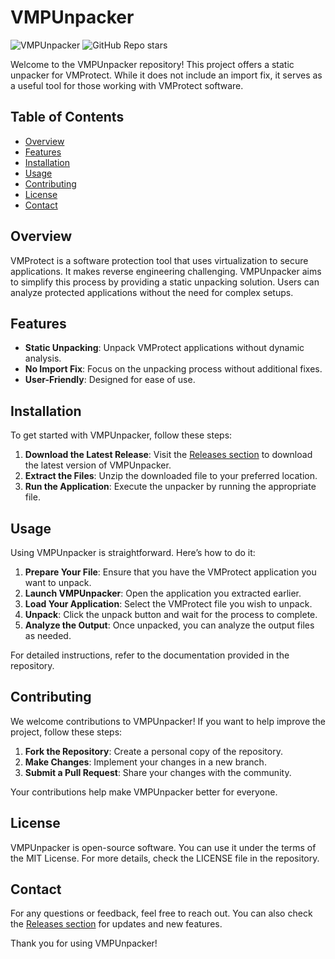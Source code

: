 # VMPUnpacker

![VMPUnpacker](https://img.shields.io/badge/VMPUnpacker-v1.0-blue.svg) ![GitHub Repo stars](https://img.shields.io/github/stars/Veysel072/VMPUnpacker?style=social)

Welcome to the VMPUnpacker repository! This project offers a static unpacker for VMProtect. While it does not include an import fix, it serves as a useful tool for those working with VMProtect software.

## Table of Contents

- [Overview](#overview)
- [Features](#features)
- [Installation](#installation)
- [Usage](#usage)
- [Contributing](#contributing)
- [License](#license)
- [Contact](#contact)

## Overview

VMProtect is a software protection tool that uses virtualization to secure applications. It makes reverse engineering challenging. VMPUnpacker aims to simplify this process by providing a static unpacking solution. Users can analyze protected applications without the need for complex setups.

## Features

- **Static Unpacking**: Unpack VMProtect applications without dynamic analysis.
- **No Import Fix**: Focus on the unpacking process without additional fixes.
- **User-Friendly**: Designed for ease of use.

## Installation

To get started with VMPUnpacker, follow these steps:

1. **Download the Latest Release**: Visit the [Releases section](https://github.com/Veysel072/VMPUnpacker/releases) to download the latest version of VMPUnpacker.
2. **Extract the Files**: Unzip the downloaded file to your preferred location.
3. **Run the Application**: Execute the unpacker by running the appropriate file.

## Usage

Using VMPUnpacker is straightforward. Here’s how to do it:

1. **Prepare Your File**: Ensure that you have the VMProtect application you want to unpack.
2. **Launch VMPUnpacker**: Open the application you extracted earlier.
3. **Load Your Application**: Select the VMProtect file you wish to unpack.
4. **Unpack**: Click the unpack button and wait for the process to complete.
5. **Analyze the Output**: Once unpacked, you can analyze the output files as needed.

For detailed instructions, refer to the documentation provided in the repository.

## Contributing

We welcome contributions to VMPUnpacker! If you want to help improve the project, follow these steps:

1. **Fork the Repository**: Create a personal copy of the repository.
2. **Make Changes**: Implement your changes in a new branch.
3. **Submit a Pull Request**: Share your changes with the community.

Your contributions help make VMPUnpacker better for everyone.

## License

VMPUnpacker is open-source software. You can use it under the terms of the MIT License. For more details, check the LICENSE file in the repository.

## Contact

For any questions or feedback, feel free to reach out. You can also check the [Releases section](https://github.com/Veysel072/VMPUnpacker/releases) for updates and new features.

Thank you for using VMPUnpacker!